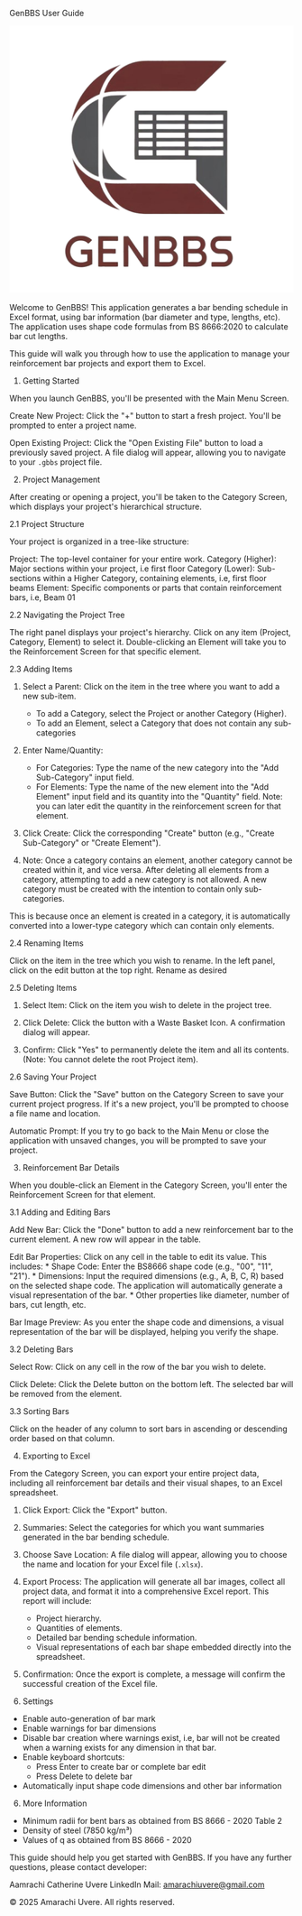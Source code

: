 GenBBS User Guide

![GenBBS Logo](assets/images/GenBBS%20Logo.png)

Welcome to GenBBS! This application generates a bar bending schedule in Excel format, using bar information (bar diameter and type, lengths, etc). The application uses shape code formulas from BS 8666:2020 to calculate bar cut lengths.

This guide will walk you through how to use the application to manage your reinforcement bar projects and export them to Excel.


1. Getting Started


When you launch GenBBS, you'll be presented with the Main Menu Screen.

Create New Project: Click the "+" button to start a fresh project. You'll be prompted to enter a project name.

Open Existing Project: Click the "Open Existing File" button to load a previously saved project. A file dialog will appear, allowing you to navigate to your `.gbbs` project file.


2. Project Management

After creating or opening a project, you'll be taken to the Category Screen, which displays your project's hierarchical structure.


2.1 Project Structure

Your project is organized in a tree-like structure:

Project: The top-level container for your entire work.
Category (Higher): Major sections within your project, i.e first floor
Category (Lower): Sub-sections within a Higher Category, containing elements, i.e, first floor beams
Element: Specific components or parts that contain reinforcement bars, i.e, Beam 01

2.2 Navigating the Project Tree

The right panel displays your project's hierarchy. Click on any item (Project, Category, Element) to select it. Double-clicking an Element will take you to the Reinforcement Screen for that specific element.


2.3 Adding Items

1. Select a Parent: Click on the item in the tree where you want to add a new sub-item.

    *   To add a Category, select the Project or another Category (Higher).
    *   To add an Element, select a Category that does not contain any sub-categories

2. Enter Name/Quantity:

    *   For Categories: Type the name of the new category into the "Add Sub-Category" input field.
    *   For Elements: Type the name of the new element into the "Add Element" input field and its quantity into the "Quantity" field. Note: you can later edit the quantity in the reinforcement screen for that element.

3. Click Create: Click the corresponding "Create" button (e.g., "Create Sub-Category" or "Create Element").

4. Note: Once a category contains an element, another category cannot be created within it, and vice versa. After deleting all elements from a category, attempting to add a new category is not allowed. A new category must be created with the intention to  contain only sub-categories. 

This is because once an element is created in a category, it is automatically converted into a lower-type category which can contain only elements.

2.4 Renaming Items

Click on the item in the tree which you wish to rename. In the left panel, click on the edit button at the top right. Rename as desired 


2.5 Deleting Items

1.  Select Item: Click on the item you wish to delete in the project tree.

2. Click Delete: Click the button with a Waste Basket Icon. A confirmation dialog will appear.

3.  Confirm: Click "Yes" to permanently delete the item and all its contents. (Note: You cannot delete the root Project item).


2.6 Saving Your Project

Save Button: Click the "Save" button on the Category Screen to save your current project progress. If it's a new project, you'll be prompted to choose a file name and location.

Automatic Prompt: If you try to go back to the Main Menu or close the application with unsaved changes, you will be prompted to save your project.


3. Reinforcement Bar Details

When you double-click an Element in the Category Screen, you'll enter the Reinforcement Screen for that element.

3.1 Adding and Editing Bars

Add New Bar: Click the "Done" button to add a new reinforcement bar to the current element. A new row will appear in the table.

Edit Bar Properties: Click on any cell in the table to edit its value. This includes:
    * Shape Code: Enter the BS8666 shape code (e.g., "00", "11", "21").
    * Dimensions: Input the required dimensions (e.g., A, B, C, R) based on the selected shape code. The application will automatically generate a visual representation of the bar.
    * Other properties like diameter, number of bars, cut length, etc.

Bar Image Preview: As you enter the shape code and dimensions, a visual representation of the bar will be displayed, helping you verify the shape.


3.2 Deleting Bars

Select Row: Click on any cell in the row of the bar you wish to delete.

Click Delete: Click the Delete button on the bottom left. The selected bar will be removed from the element.

3.3 Sorting Bars

Click on the header of any column to sort bars in ascending or descending order based on that column.


4. Exporting to Excel

From the Category Screen, you can export your entire project data, including all reinforcement bar details and their visual shapes, to an Excel spreadsheet.


1. Click Export: Click the "Export" button.

2. Summaries: Select the categories for which you want summaries generated in the bar bending schedule.

3. Choose Save Location: A file dialog will appear, allowing you to choose the name and location for your Excel file (`.xlsx`).

4. Export Process: The application will generate all bar images, collect all project data, and format it into a comprehensive Excel report. This report will include:
    * Project hierarchy.
    * Quantities of elements.
    * Detailed bar bending schedule information.
    * Visual representations of each bar shape embedded directly into the spreadsheet.

5. Confirmation: Once the export is complete, a message will confirm the successful creation of the Excel file.

5. Settings
- Enable auto-generation of bar mark
- Enable warnings for bar dimensions
- Disable bar creation where warnings exist, i.e, bar will not be     created when a warning exists for any dimension in that bar.
- Enable keyboard shortcuts: 
  * Press Enter to create bar or complete bar edit
  * Press Delete to delete bar 
- Automatically input shape code dimensions and other bar information

6. More Information
- Minimum radii for bent bars as obtained from BS 8666 - 2020 Table 2
- Density of steel (7850 kg/m³)
- Values of q as obtained from BS 8666 - 2020

This guide should help you get started with GenBBS. If you have any further questions, please contact developer:

Aamrachi Catherine Uvere 
LinkedIn
Mail: amarachiuvere@gmail.com

© 2025 Amarachi Uvere. All rights reserved.
